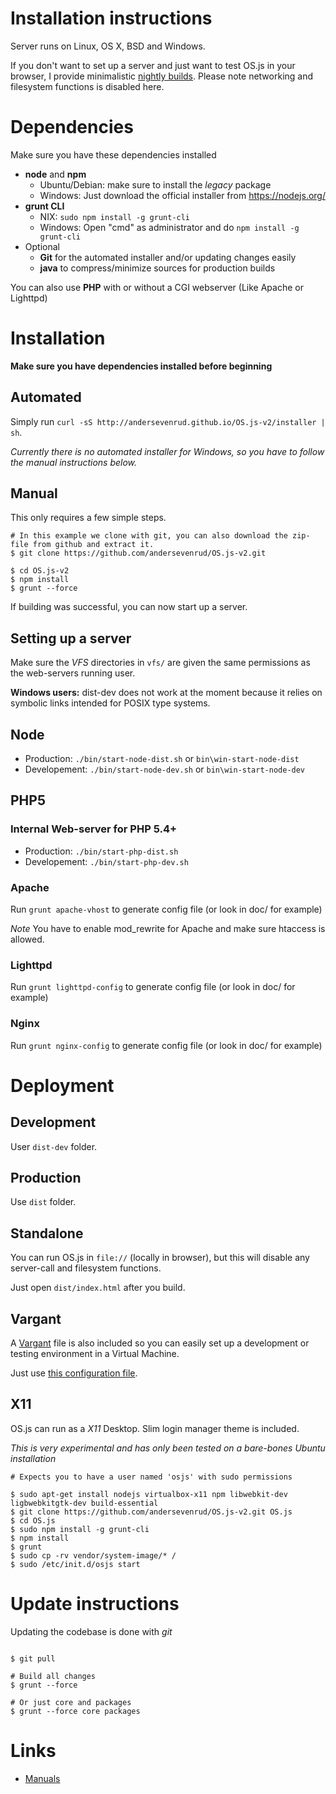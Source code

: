 # Installation instructions

Server runs on Linux, OS X, BSD and Windows.

If you don't want to set up a server and just want to test OS.js in your browser, 
I provide minimalistic [nightly builds](http://osjsv2.0o.no/OS.js-v2-minimal-nightly.zip). 
Please note networking and filesystem functions is disabled here.

# Dependencies

Make sure you have these dependencies installed

* **node** and **npm**
  * Ubuntu/Debian: make sure to install the *legacy* package
  * Windows: Just download the official installer from https://nodejs.org/
* **grunt CLI**
  * NIX: `sudo npm install -g grunt-cli`
  * Windows: Open "cmd" as administrator and do `npm install -g grunt-cli`
* Optional
  * **Git** for the automated installer and/or updating changes easily
  * **java** to compress/minimize sources for production builds

You can also use **PHP** with or without a CGI webserver (Like Apache or Lighttpd)

# Installation

**Make sure you have dependencies installed before beginning**

## Automated

Simply run `curl -sS http://andersevenrud.github.io/OS.js-v2/installer | sh`.

*Currently there is no automated installer for Windows, so you have to follow the manual instructions below.*

## Manual

This only requires a few simple steps.

```shell
# In this example we clone with git, you can also download the zip-file from github and extract it.
$ git clone https://github.com/andersevenrud/OS.js-v2.git

$ cd OS.js-v2
$ npm install
$ grunt --force
```

If building was successful, you can now start up a server.

## Setting up a server

Make sure the _VFS_ directories in `vfs/` are given the same permissions as the web-servers running user.

**Windows users:** dist-dev does not work at the moment because it relies on symbolic links intended for POSIX type systems.

## Node

* Production: `./bin/start-node-dist.sh` or `bin\win-start-node-dist`
* Developement: `./bin/start-node-dev.sh` or `bin\win-start-node-dev`

## PHP5

### Internal Web-server for PHP 5.4+

* Production: `./bin/start-php-dist.sh`
* Developement: `./bin/start-php-dev.sh`

### Apache

Run `grunt apache-vhost` to generate config file (or look in doc/ for example)

*Note* You have to enable mod_rewrite for Apache and make sure htaccess is allowed.

### Lighttpd

Run `grunt lighttpd-config` to generate config file (or look in doc/ for example)

### Nginx

Run `grunt nginx-config` to generate config file (or look in doc/ for example)

# Deployment

## Development

User `dist-dev` folder.

## Production

Use `dist` folder.

## Standalone

You can run OS.js in `file://` (locally in browser), but this will disable any server-call and filesystem functions.

Just open `dist/index.html` after you build.

## Vargant

A [Vargant](https://www.vagrantup.com/) file is also included so you can easily set up a development or testing environment in a Virtual Machine.

Just use [this configuration file](https://raw.githubusercontent.com/andersevenrud/OS.js-v2/master/Vagrantfile).

## X11

OS.js can run as a *X11* Desktop. Slim login manager theme is included.

*This is very experimental and has only been tested on a bare-bones Ubuntu installation*

```
# Expects you to have a user named 'osjs' with sudo permissions

$ sudo apt-get install nodejs virtualbox-x11 npm libwebkit-dev ligbwebkitgtk-dev build-essential
$ git clone https://github.com/andersevenrud/OS.js-v2.git OS.js
$ cd OS.js
$ sudo npm install -g grunt-cli
$ npm install
$ grunt
$ sudo cp -rv vendor/system-image/* /
$ sudo /etc/init.d/osjs start
```

# Update instructions

Updating the codebase is done with *git*

```

$ git pull

# Build all changes
$ grunt --force

# Or just core and packages
$ grunt --force core packages

```

# Links

* [Manuals](http://osjs-homepage.local/OS.js-v2/doc/manuals/)
